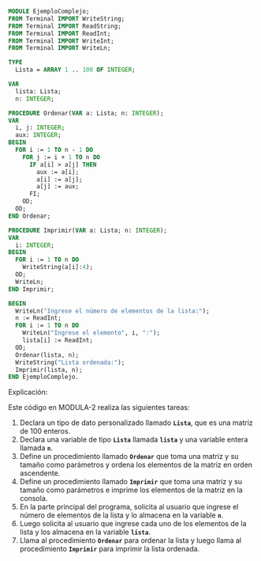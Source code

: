 ```modula-2
MODULE EjemploComplejo;
FROM Terminal IMPORT WriteString;
FROM Terminal IMPORT ReadString;
FROM Terminal IMPORT ReadInt;
FROM Terminal IMPORT WriteInt;
FROM Terminal IMPORT WriteLn;

TYPE
  Lista = ARRAY 1 .. 100 OF INTEGER;

VAR
  lista: Lista;
  n: INTEGER;

PROCEDURE Ordenar(VAR a: Lista; n: INTEGER);
VAR
  i, j: INTEGER;
  aux: INTEGER;
BEGIN
  FOR i := 1 TO n - 1 DO
    FOR j := i + 1 TO n DO
      IF a[i] > a[j] THEN
        aux := a[i];
        a[i] := a[j];
        a[j] := aux;
      FI;
    OD;
  OD;
END Ordenar;

PROCEDURE Imprimir(VAR a: Lista; n: INTEGER);
VAR
  i: INTEGER;
BEGIN
  FOR i := 1 TO n DO
    WriteString(a[i]:4);
  OD;
  WriteLn;
END Imprimir;

BEGIN
  WriteLn("Ingrese el número de elementos de la lista:");
  n := ReadInt;
  FOR i := 1 TO n DO
    WriteLn("Ingrese el elemento", i, ":");
    lista[i] := ReadInt;
  OD;
  Ordenar(lista, n);
  WriteString("Lista ordenada:");
  Imprimir(lista, n);
END EjemploComplejo.
```

Explicación:

Este código en MODULA-2 realiza las siguientes tareas:

1. Declara un tipo de dato personalizado llamado **`Lista`**, que es una matriz de 100 enteros.
2. Declara una variable de tipo **`Lista`** llamada **`lista`** y una variable entera llamada **`n`**.
3. Define un procedimiento llamado **`Ordenar`** que toma una matriz y su tamaño como parámetros y ordena los elementos de la matriz en orden ascendente.
4. Define un procedimiento llamado **`Imprimir`** que toma una matriz y su tamaño como parámetros e imprime los elementos de la matriz en la consola.
5. En la parte principal del programa, solicita al usuario que ingrese el número de elementos de la lista y lo almacena en la variable **`n`**.
7. Luego solicita al usuario que ingrese cada uno de los elementos de la lista y los almacena en la variable **`lista`**.
8. Llama al procedimiento **`Ordenar`** para ordenar la lista y luego llama al procedimiento **`Imprimir`** para imprimir la lista ordenada.